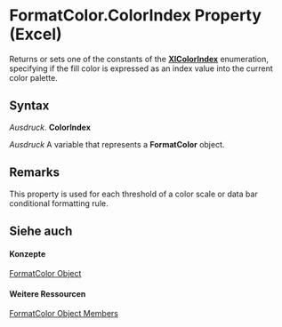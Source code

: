 
# FormatColor.ColorIndex Property (Excel)

Returns or sets one of the constants of the  **[XlColorIndex](b925578b-d654-61fa-03fa-67631ea8c5d1.md)** enumeration, specifying if the fill color is expressed as an index value into the current color palette.


## Syntax

 _Ausdruck_. **ColorIndex**

 _Ausdruck_ A variable that represents a **FormatColor** object.


## Remarks

This property is used for each threshold of a color scale or data bar conditional formatting rule.


## Siehe auch


#### Konzepte


[FormatColor Object](b7818b27-8790-ef52-c24e-8edbdcf979f2.md)
#### Weitere Ressourcen


[FormatColor Object Members](http://msdn.microsoft.com/library/4e3d955c-f9da-e83a-70dc-8ce7efa81cfb%28Office.15%29.aspx)
